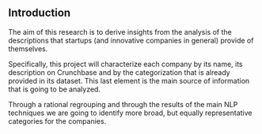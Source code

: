 ## Introduction 

The aim of this research is to derive insights from the analysis of the descriptions that startups (and innovative companies in general) provide of themselves.


Specifically, this project will characterize each company by its name, its description on Crunchbase and by the categorization that is already provided in its dataset. This last element is the main source of information that is going to be analyzed.

Through a rational regrouping and through the results of the main NLP techniques we are going to identify more broad, but equally representative categories for the companies.

